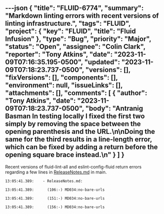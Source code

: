 ---json
{
  "title": "FLUID-6774",
  "summary": "Markdown linting errors with recent versions of linting infrastructure.",
  "tags": "FLUID",
  "project": {
    "key": "FLUID",
    "title": "Fluid Infusion"
  },
  "type": "Bug",
  "priority": "Major",
  "status": "Open",
  "assignee": "Colin Clark",
  "reporter": "Tony Atkins",
  "date": "2023-11-09T07:16:35.195-0500",
  "updated": "2023-11-09T07:18:23.737-0500",
  "versions": [],
  "fixVersions": [],
  "components": [],
  "environment": null,
  "issueLinks": [],
  "attachments": [],
  "comments": [
    {
      "author": "Tony Atkins",
      "date": "2023-11-09T07:18:23.737-0500",
      "body": "Antranig Basman In testing locally I fixed the first two simply by removing the space between the opening parenthesis and the URL.\n\nDoing the same for the third results in a line-length error, which can be fixed by adding a return before the opening square brace instead.\n"
    }
  ]
}
---
Recent versions of fluid-lint-all and eslint-config-fluid return errors regarding a few lines in [ReleaseNotes.md](http://ReleaseNotes.md) in main.



`13:05:41.389:    - ReleaseNotes.md:`

`13:05:41.389:      (106:-) MD034:no-bare-urls`

`13:05:41.389:      (151:-) MD034:no-bare-urls`

`13:05:41.389:      (156:-) MD034:no-bare-urls`

        